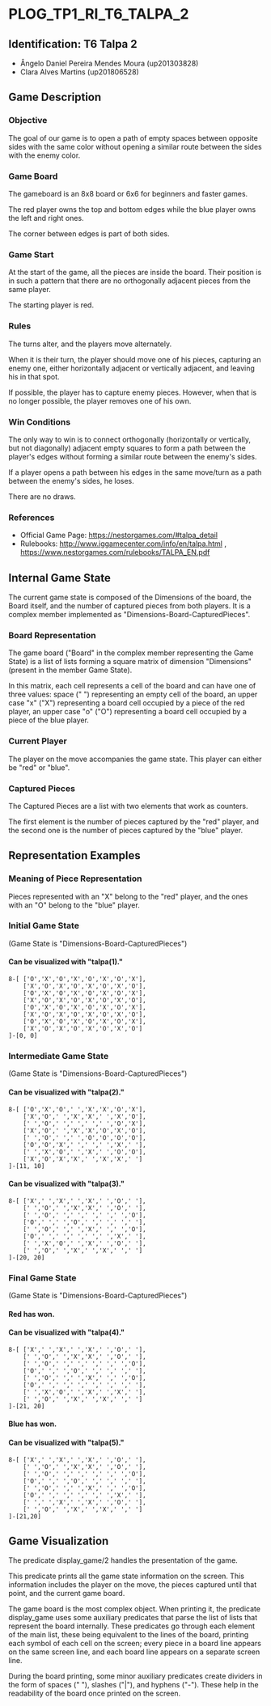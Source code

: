 # PLOG_TP1_RI_T6_TALPA_2

## Identification: T6 Talpa 2
- Ângelo Daniel Pereira Mendes Moura (up201303828)
- Clara Alves Martins (up201806528)

## Game Description

### Objective

The goal of our game is to open a path of empty spaces between opposite sides with the same color without opening a similar route between the sides with the enemy color.

### Game Board

The gameboard is an 8x8 board or 6x6 for beginners and faster games.

The red player owns the top and bottom edges while the blue player owns the left and right ones.

The corner between edges is part of both sides.

### Game Start

At the start of the game, all the pieces are inside the board. Their position is in such a pattern that there are no orthogonally adjacent pieces from the same player.

The starting player is red. 

### Rules

The turns alter, and the players move alternately.

When it is their turn, the player should move one of his pieces, capturing an enemy one, either horizontally adjacent or vertically adjacent, and leaving his in that spot.

If possible, the player has to capture enemy pieces. However, when that is no longer possible, the player removes one of his own.

### Win Conditions

The only way to win is to connect orthogonally (horizontally or vertically, but not diagonally) adjacent empty squares to form a path between the player's edges without forming a similar route between the enemy's sides.

If a player opens a path between his edges in the same move/turn as a path between the enemy's sides, he loses.

There are no draws.

### References
- Official Game Page: https://nestorgames.com/#talpa_detail
- Rulebooks: http://www.iggamecenter.com/info/en/talpa.html , https://www.nestorgames.com/rulebooks/TALPA_EN.pdf

## Internal Game State
The current game state is composed of the Dimensions of the board, the Board itself, and the number of captured pieces from both players. It is a complex member implemented as "Dimensions-Board-CapturedPieces".

### Board Representation
The game board ("Board" in the complex member representing the Game State) is a list of lists
forming a square matrix of dimension "Dimensions" (present in the member Game State).

In this matrix, each cell represents a cell of the board and can have one of three values: space (" ") representing an empty cell of the board, an upper case "x" ("X") representing a board cell occupied by a piece of the red player, an upper case "o" ("O") representing a board cell occupied by a piece of the blue player.

### Current Player
The player on the move accompanies the game state. This player can either be "red" or "blue".

### Captured Pieces
The Captured Pieces are a list with two elements that work as counters.

The first element is the number of pieces captured by the "red" player, and the second one is the number of pieces captured by the "blue" player.

## Representation Examples

### Meaning of Piece Representation
Pieces represented with an "X" belong to the "red" player, and the ones with an "O" belong to the "blue" player.

### Initial Game State
(Game State is "Dimensions-Board-CapturedPieces")

#### Can be visualized with "talpa(1)."

```
8-[ ['O','X','O','X','O','X','O','X'],
    ['X','O','X','O','X','O','X','O'],
    ['O','X','O','X','O','X','O','X'],
    ['X','O','X','O','X','O','X','O'],
    ['O','X','O','X','O','X','O','X'],
    ['X','O','X','O','X','O','X','O'],
    ['O','X','O','X','O','X','O','X'],
    ['X','O','X','O','X','O','X','O']
]-[0, 0]
```

### Intermediate Game State
(Game State is "Dimensions-Board-CapturedPieces")

#### Can be visualized with "talpa(2)."

```
8-[ ['O','X','O',' ','X','X','O','X'],
    ['X','O',' ','X','X',' ','X','O'],
    [' ','O',' ',' ',' ',' ','O','X'],
    ['X','O',' ','X','X','O','X','O'],
    [' ','O',' ',' ','O','O','O','O'],
    ['O','O','X',' ',' ',' ','X',' '],
    [' ','X','O',' ','X',' ','O','O'],
    ['X','O','X','X',' ','X','X',' ']
]-[11, 10]
```

#### Can be visualized with "talpa(3)."

```
8-[ ['X',' ','X',' ','X',' ','O',' '],
    [' ','O',' ','X','X',' ','O',' '],
    [' ','O',' ',' ',' ',' ',' ','O'],
    ['O',' ',' ','O',' ',' ',' ',' '],
    [' ','O',' ',' ','X',' ',' ','O'],
    ['O',' ',' ',' ',' ',' ','X',' '],
    [' ','X','O',' ','X',' ','O',' '],
    [' ','O',' ','X',' ','X',' ',' ']
]-[20, 20]
```

### Final Game State
(Game State is "Dimensions-Board-CapturedPieces")

#### Red has won.

#### Can be visualized with "talpa(4)."

```
8-[ ['X',' ','X',' ','X',' ','O',' '],
    [' ','O',' ','X','X',' ','O',' '],
    [' ','O',' ',' ',' ',' ',' ','O'],
    ['O',' ',' ','O',' ',' ',' ',' '],
    [' ','O',' ',' ','X',' ',' ','O'],
    ['O',' ',' ',' ',' ',' ',' ',' '],
    [' ','X','O',' ','X',' ','X',' '],
    [' ','O',' ','X',' ','X',' ',' ']
]-[21, 20]
```

#### Blue has won.

#### Can be visualized with "talpa(5)."

```
8-[ ['X',' ','X',' ','X',' ','O',' '],
    [' ','O',' ','X','X',' ','O',' '],
    [' ','O',' ',' ',' ',' ',' ','O'],
    ['O',' ',' ','O',' ',' ',' ',' '],
    [' ','O',' ',' ','X',' ',' ','O'],
    ['O',' ',' ',' ',' ',' ','X',' '],
    [' ',' ','X',' ','X',' ','O',' '],
    [' ','O',' ','X',' ','X',' ',' ']
]-[21,20]
```

## Game Visualization
The predicate display_game/2 handles the presentation of the game.

This predicate prints all the game state information on the screen. This information includes the player on the move, the pieces captured until that point, and the current game board.

The game board is the most complex object. When printing it, the predicate display_game uses some auxiliary predicates that parse the list of lists that represent the board internally. These predicates go through each element of the main list, these being equivalent to the lines of the board, printing each symbol of each cell on the screen; every piece in a board line appears on the same screen line, and each board line appears on a separate screen line.

During the board printing, some minor auxiliary predicates create dividers in the form of spaces (" "), slashes ("|"), and hyphens ("-"). These help in the readability of the board once printed on the screen. 
